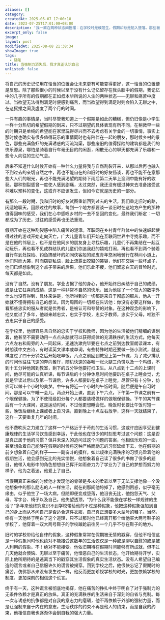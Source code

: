 ```yaml
---
aliases: []
category: 
createdAt: 2025-05-07 17:00:18
date: 2023-07-25T17:01:00+08:00
description: '我一直在两种状态间摇摆：在学校时是模范生，假期却总是陷入堕落。那些被精细规划的校园生活给了我自律的假象——准时起床、高效学习、规律作息，但这一切都建立在外部强制力之上。每当假期来临，这个假象就会被戳穿：我根本无法自主维持这种纪律。多年来，我既怀念童年时在乡间自由探索的快乐，又依赖学校提供的现成秩序。直到离开那个环境，我才明白真正的自律不是服从外部规则，而是来自内心的选择。现在回看，那些在"无聊"和"痛苦"间循环的假期，恰恰是让我认清自我的重要时刻。从盲目服从到主动选择，这才是成长的真实轨迹。'
excerpt_only: false
image: 
layout: post
modifiedAt: 2025-08-08 21:38:34
showImage: true
tags:
  - 随笔
title: 当强制力消失后，我才真正认识自己
unlisted: false
---
```


将自己的历史记忆用在恰当的位置会让未来更有可能变得更好，这一恰当的位置便是反思。除了那些很小的时候以至于没有什么记忆留存在我头脑中的假期，我记忆中的几乎所有的假期都在正如叔本华所说的人生的两种状态——无聊和痛苦中度过。当欲望无法得到满足时便感到痛苦，而当欲望得到满足时则会陷入无聊之中，在这摇摆之间我虚度了两个月的时间。

一件有趣的事情是，当时尽管我知道上一个假期是如此的糟糕，但仍旧像是小学生一样十分热切的希望假期的到来，只不过期望的具体表现有所不同，在稍微早一些的时期只是单纯的希望能在家里玩得尽兴而不去考虑有关学业的一切事情，事实上那时候也确实有很多值得玩乐的事情同时也有陪伴在一起的朋友，那时候乡村的景色，那些充满鱼虾的充满诱惑的河流沟渠，那些废旧的值得探险的建筑都是我们的快乐源泉，哪怕是骑着自行车毫无目的的闲逛，闲散无心的聊天都充满了乐趣和一些令人向往的生动气息。

后来不知道什么时候开始有一种什么力量将我与自然割裂开来，从那以后再也融入不到过去的亲切自然之中，再也不能自在的和旧时的好友畅谈，再也不能不在意那些大人们的眼光，再也不能充满渴望的期待下雨后第二天早上渔网中能有好的收获。那种割裂感曾一度使人感到剧痛，太过突然，我还没有缓过神来去准备接受这种难以预料的变化，这或许不应该发生，但如今它就是历史的一部分。

有那么一段时期，我和旧时的好友试图重新回到过去的生活，我们重走旧时的路，闲适地聊天，回顾过往的故事，每到一个地方都要谈一谈旧时在这地方产生的那种值得回味的感受，我们在心中感叹乡村的一去不复回的变化，最终我们断定：一切都成为了历史，过往的感受再也无法重现。

假期开始在这种割裂感中陷入痛苦的泥潭。互联网在乡村青年群体中的快速崛起使得过往的游戏开始走向灭亡，广大儿童青年们开始在互联网世界中寻找乐趣，而不是在他的邻居上，也不是在他同乡的朋友身上寻找乐趣，儿童们不再集结在一起互动玩乐，再也看不见成群结队的儿童们你追我赶的嬉戏打闹，再也看不到两个骑着自行车到处探险、钓鱼搞破坏的如同侠客般的顽皮青年悠闲地骑行在林间小道上，他们时而大笑，时而窃窃私语，脸上流露出狡黠的笑容，他们在交换一些坏点子，他们已经想象到这个点子带来的后果，他们乐此不疲，他们留恋白天的冒险时光，每天都是如此。

没有了自然，没有了朋友。学业占据了他的身心，他开始终日纠结于自己的成绩，或是让它狂喜的成绩，这是一种非常不自然的快乐，因为他除了一个较大的数字外什么也没有得到，具体来讲是，他所得到的一切都是来自于彻底的服从，他从一开始就不懂得拥有自己的想法，因为周围的一切都在告诉他：你没有必要这样做，你看那些忠实的服从者就是优秀者，是被认可和夸赞的对象。在这种观念的影响下，他又度过了多年，他越来越忠实，忠实于学校，忠实于教师，忠实于父母，唯独不去忠实于自己的感受。

在学校里，他很容易且自然的忠实于学校和教师，因为他的生活被他们精细的谋划着，他甚至不需要动用一点点头脑就可以获得规律的充满秩序的生活方式，他每天六点左右和周旁的人一同起床，迅速洗漱完毕要在七点之前到达教室朗读课本，有时朗读中文古诗，有时读英文课本或单词，有些特殊时期还要做一张小测试，就这样度过了四十分钟之后开始吃早饭，八点之前回到教室上第一节课，为了减少排队的时间他往往飞速的奔向餐厅，随机快速的吞咽一张火腿三角饼以及一个鸡蛋，不到十五分钟他回到教室，剩下的五分钟他要打扫卫生。从八点到十二点的上课时间，他尽可能的认真听课，每节课后的十分钟休息时间他要趴在桌子上睡会觉，尤其是早读过后以及第一节课后，许多人都要趴在桌子上睡觉，尽管只有十分钟，仿佛可以做十个小时的美梦。中午有将近一个小时的午饭时间，随后便是午自习时间，那是可以午睡一会儿。两点开始上课，直到下午六点，下午第一节课之前有一个眼保健操，为了不使班级扣分每个人都要装模做样的做眼保健操。下午的某节课后有一个大课间，这是运动时间，不过他更想睡会觉。晚饭时长要比午饭时短一些，晚饭后继续上课或者上自习课，直到晚上十点左右放学，这样一天就结束了，这样一天要重复几年的时间。

他不费吹灰之力建立了这样一个严格近乎于苛刻的生活习惯，这或许应因享受到健康规律的生活学习饮食感到幸运，于此他也在很少的时刻思考过这个问题：这是否是真正属于他的习惯？但并未深入的追问过这个问题的答案，他相信乐观的一面，甚至想象着自己能够在假期的时候将这种严格而励志的习惯延续下去，他在假期的前夕想象着自己的样子——一副奋斗的摸样，如此规律充满秩序的习惯充盈着他的假期生活，他会感到无比的充实愉悦，他想象着自己读了很多的书做了很多的题目，他带入电影中的角色想想自己挥汗如雨奋力为了学业为了自己的梦想而努力的样子，他为之着迷，他爱上了自己。

当假期真正来临的时候他才发现他的骨架是多末的柔软以至于无法支撑他像一个没他想象中的那么励志的人一样生活，就在刹那间他垮掉了，他感到困惑，似乎毫无缘由，似乎他生了一场大病，但随即便变成堕落，他沮丧无比，他抱怨天气、父母、写字台、椅子以及自己，他失望透顶，“为什么我不能像在学校一样规律的生活？”多年来他终究意识不到学校带给他的不过是种假象，他把这种假象强加到自己的身上而从不问自己是否适合这件衣服，自己真正想要多大型号的鞋子。当然，终有一天他终于明白了这个道理，只不过那时他已经离开那个给他买大两号鞋子的学校了，他穿着一双大两号鞋子的学校踉跄前往另一个几乎不存在鞋子的地方。

旧时的学校带给他自律的假象，这种假象常常在假期被无情的戳穿，但他不相信这是一种假象同时他也绝对不能接受这数年的生活仅仅是一种或是聊以自慰的或是被人利用的假象。不！绝对不能接受。他依旧期待在假期时间能够有所成就，但不过几天他就会懊恼、无聊以至于痛苦，他憎恶自己的生活状态，他开始期待开学，实际上他所期待的是逃离当下的戳穿其生活假象的真实生活状态。没有人希望自己编造的谎言或者自己信服许久的谎言被揭穿。回到学校之后，他很快忘记了假期时的痛苦，仿佛那从来没有发生过一样，他反而更加珍视学校的时光，更加依赖学校的制度，更加深刻的相信这个谎言。

终于有一天，这种谎言被彻底地揭穿，他在痛苦的挣扎中终于明白了对于强制力的无条件依赖才是真正的放纵，真正的充满秩序的生活来自于深刻的自省与克制。每一次与诱惑的抗争都是对自我的意志力的磨砺，他不再依赖于外部的强制力量，而是让强制来自于内在的意志，生活秩序的约束不再是他人的约束，而是自我的约束，他相信自我也逐渐体会到自我的强大力量。
